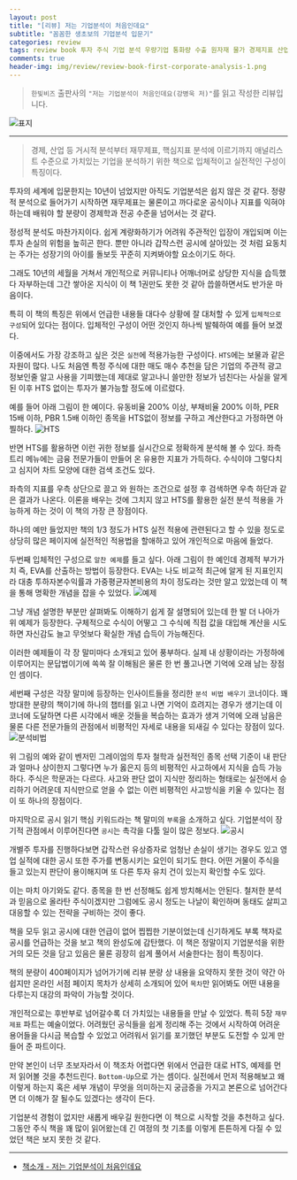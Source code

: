 ```yaml
---  
layout: post  
title: "[리뷰] 저는 기업분석이 처음인데요"  
subtitle: "꼼꼼한 생초보의 기업분석 입문기"  
categories: review  
tags: review book 투자 주식 기업 분석 우량기업 통화량 수출 원자재 물가 경제지표 산업 독점 가치 재무제표 배당금 핵심지표    
comments: true  
header-img: img/review/review-book-first-corporate-analysis-1.png
---  
```

  
> `한빛비즈` 출판사의 `"저는 기업분석이 처음인데요(강병욱 저)"`를 읽고 작성한 리뷰입니다.  

![표지](https://telegeam.github.io/assets/img/review/review-book-first-corporate-analysis-1.png)  

---

> 경제, 산업 등 거시적 분석부터 재무제표, 핵심지표 분석에 이르기까지 애널리스트 수준으로 가치있는 기업을 분석하기 위한 책으로 입체적이고 실전적인 구성이 특징이다.

투자의 세계에 입문한지는 10년이 넘었지만 아직도 기업분석은 쉽지 않은 것 같다. 정량적 분석으로 들어가기 시작하면 재무제표는 물론이고 까다로운 공식이나 지표를 익혀야 하는데 배워야 할 분량이 경제학과 전공 수준을 넘어서는 것 같다.

정성적 분석도 마찬가지이다. 쉽게 계량화하기가 어려워 주관적인 입장이 개입되며 이는 투자 손실의 위험을 높히곤 한다. 뿐만 아니라 갑작스런 공시에 살아있는 것 처럼 요동치는 주가는 성장기의 아이를 돌보듯 꾸준히 지켜봐야할 요소이기도 하다. 

그래도 10년의 세월을 거쳐서 개인적으로 커뮤니티나 어깨너머로 상당한 지식을 습득했다 자부하는데 그간 쌓아온 지식이 이 책 1권만도 못한 것 같아 씁쓸하면서도 반가운 마음이다. 

특히 이 책의 특징은 위에서 언급한 내용들 대다수 상황에 잘 대처할 수 있게 `입체적으로 구성`되어 있다는 점이다. 입체적인 구성이 어떤 것인지 하나씩 발췌하여 예를 들어 보겠다. 

이중에서도 가장 강조하고 싶은 것은 `실전`에 적용가능한 구성이다. `HTS`에는 보물과 같은 자원이 많다. 나도 처음엔 특정 주식에 대한 매도 매수 추천을 담은 기업의 주관적 광고 정보인줄 알고 사용을 기피했는데 제대로 알고나니 쓸만한 정보가 넘친다는 사실을 알게 된 이후 HTS 없이는 투자가 불가능할 정도에 이르렀다.

예를 들어 아래 그림이 한 예이다. 유동비율 200% 이상, 부채비율 200% 이하, PER 15배 이하, PBR 1.5배 이하인 종목을 HTS없이 정보를 구하고 계산한다고 가정하면 아찔하다. 
![HTS](https://telegeam.github.io/assets/img/review/review-book-first-corporate-analysis-2.png)  

반면 HTS를 활용하면 이런 귀한 정보를 실시간으로 정확하게 분석해 볼 수 있다. 좌측 트리 메뉴에는 금융 전문가들이 만들어 온 유용한 지표가 가득하다. 수식이야 그렇다치고 심지어 차트 모양에 대한 검색 조건도 있다.

좌측의 지표를 우측 상단으로 끌고 와 원하는 조건으로 설정 후 검색하면 우측 하단과 같은 결과가 나온다. 이론을 배우는 것에 그치지 않고 HTS를 활용한 실전 분석 적용을 가능하게 하는 것이 이 책의 가장 큰 장점이다. 

하나의 예만 들었지만 책의 1/3 정도가 HTS 실전 적용에 관련된다고 할 수 있을 정도로 상당히 많은 페이지에 실전적인 적용법을 할애하고 있어 개인적으로 마음에 들었다.

두번째 입체적인 구성으로 `알찬 예제`를 들고 싶다. 아래 그림이 한 예인데 경제적 부가가치 즉, EVA를 산출하는 방법이 등장한다. EVA는 나도 비교적 최근에 알게 된 지표인지라 대충 투하자본수익률과 가중평균자본비용의 차이 정도라는 것만 알고 있었는데 이 책을 통해 명확한 개념을 잡을 수 있었다. 
![예제](https://telegeam.github.io/assets/img/review/review-book-first-corporate-analysis-3.png)  

그냥 개념 설명한 부분만 살펴봐도 이해하기 쉽게 잘 설명되어 있는데 한 발 더 나아가 위 예제가 등장한다. 구체적으로 수식이 어떻고 그 수식에 직접 값을 대입해 계산을 시도하면 자신감도 늘고 무엇보다 확실한 개념 습득이 가능해진다. 

이러한 예제들이 각 장 말미마다 소개되고 있어 풍부하다. 실제 내 상황이라는 가정하에 이루어지는 문답법이기에 쏙쏙 잘 이해됨은 물론 한 번 풀고나면 기억에 오래 남는 장점인 셈이다. 

세번째 구성은 각장 말미에 등장하는 인사이트들을 정리한 `분석 비법 배우기` 코너이다. 꽤 방대한 분량의 책이기에 하나의 챕터를 읽고 나면 기억이 흐려지는 경우가 생기는데 이 코너에 도달하면 다른 시각에서 배운 것들을 복습하는 효과가 생겨 기억에 오래 남음은 물론 다른 전문가들의 관점에서 비평적인 자세로 내용을 되새길 수 있다는 장점이 있다. 
![분석비법](https://telegeam.github.io/assets/img/review/review-book-first-corporate-analysis-4.png)  

위 그림의 예와 같이 벤저민 그레이엄의 투자 철학과 실전적인 종목 선택 기준이 내 판단과 얼마나 상이한지 그렇다면 누가 옳은지 등의 비평적인 사고하에서 지식을 습득 가능하다. 주식은 학문과는 다르다. 사고와 판단 없이 지식만 정리하는 형태로는 실전에서 승리하기 어려운데 지식만으로 얻을 수 없는 이런 비평적인 사고방식을 키울 수 있다는 점이 또 하나의 장점이다. 

마지막으로 공시 읽기 핵심 키워드라는 책 말미의 `부록`을 소개하고 싶다. 기업분석이 장기적 관점에서 이루어진다면 `공시`는 촉각을 다툴 일이 많은 정보다. 
![공시](https://telegeam.github.io/assets/img/review/review-book-first-corporate-analysis-5.png)  

개별주 투자를 진행하다보면 갑작스런 유상증자로 엄청난 손실이 생기는 경우도 있고 영업 실적에 대한 공시 또한 주가를 변동시키는 요인이 되기도 한다. 어떤 거물이 주식을 들고 있는지 판단이 용이해지며 또 다른 투자 유치 건이 있는지 확인할 수도 있다. 

이는 마치 아기와도 같다. 종목을 한 번 선정해도 쉽게 방치해서는 안된다. 철저한 분석과 믿음으로 올라탄 주식이겠지만 그럼에도 공시 정도는 나날이 확인하며 동태도 살피고 대응할 수 있는 전략을 구비하는 것이 좋다. 

책을 모두 읽고 공시에 대한 언급이 없어 찝찝한 기분이었는데 신기하게도 부록 책자로 공시를 언급하는 것을 보고 책의 완성도에 감탄했다. 이 책은 정말이지 기업분석을 위한 거의 모든 것을 담고 있음은 물론 굉장히 쉽게 풀어서 서술한다는 점이 특징이다. 

책의 분량이 400페이지가 넘어가기에 리뷰 분량 상 내용을 요약하지 못한 것이 약간 아쉽지만 온라인 서점 페이지 목차가 상세히 소개되어 있어 `목차`만 읽어봐도 어떤 내용을 다루는지 대강의 파악이 가능할 것이다. 

개인적으로는 후반부로 넘어갈수록 더 가치있는 내용들을 만날 수 있었다. 특히 5장 `재무제표` 파트는 예술이었다. 어려웠던 공식들을 쉽게 정리해 주는 것에서 시작하여 어려운 용어들을 다시금 복습할 수 있었고 어려워서 읽기를 포기했던 부분도 도전할 수 있게 만들어 준 파트이다.

만약 본인이 너무 초보자라서 이 책조차 어렵다면 위에서 언급한 대로 HTS, 예제를 먼저 읽어볼 것을 추천드린다. `Bottom-Up`으로 가는 셈이다. 실전에서 먼저 적용해보고 왜 이렇게 하는지 혹은 세부 개념이 무엇을 의미하는지 궁금증을 가지고 본론으로 넘어간다면 더 이해가 잘 될수도 있겠다는 생각이 든다.

기업분석 경험이 없지만 새롭게 배우길 원한다면 이 책으로 시작할 것을 추천하고 싶다. 그동안 주식 책을 꽤 많이 읽어왔는데 긴 여정의 첫 기초를 이렇게 튼튼하게 다질 수 있었던 책은 보지 못한 것 같다. 

---

* [책소개 - 저는 기업분석이 처음인데요](http://www.yes24.com/Product/Goods/107091610)


